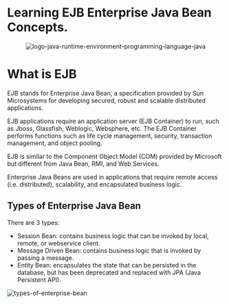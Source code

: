 # Learning EJB Enterprise Java Bean Concepts.
<p align="center">
<img src="https://user-images.githubusercontent.com/89584431/215599807-f2b0326b-0325-4e67-b562-41b843bdfa5f.png" alt="logo-java-runtime-environment-programming-language-java">
</p>

# What is EJB
EJB stands for Enterprise Java Bean, a specification provided by Sun Microsystems for developing secured, robust and scalable distributed applications.

EJB applications require an application server (EJB Container) to run, such as Jboss, Glassfish, Weblogic, Websphere, etc. The EJB Container performs functions such as life cycle management, security, transaction management, and object pooling.

EJB is similar to the Component Object Model (COM) provided by Microsoft but different from Java Bean, RMI, and Web Services.

Enterprise Java Beans are used in applications that require remote access (i.e. distributed), scalability, and encapsulated business logic.

## Types of Enterprise Java Bean
There are 3 types:
- Session Bean: contains business logic that can be invoked by local, remote, or webservice client.
- Message Driven Bean: contains business logic that is invoked by passing a message.
- Entity Bean: encapsulates the state that can be persisted in the database, but has been deprecated and replaced with JPA (Java Persistent API).


![types-of-enterprise-bean](https://user-images.githubusercontent.com/89584431/215598026-0ebf01d5-3d16-468b-9f7d-cfca5b8ca0f2.jpg)

